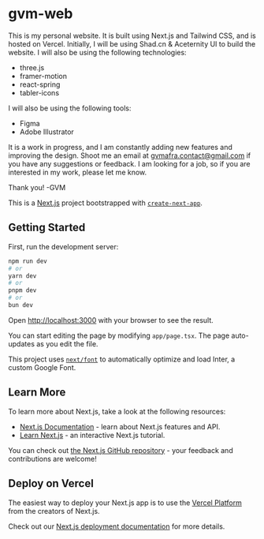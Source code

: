 # gvm-web

This is my personal website. It is built using Next.js and Tailwind CSS, and is hosted on Vercel.
Initially, I will be using Shad.cn & Aceternity UI to build the website. I will also be using the following technologies:

- three.js
- framer-motion
- react-spring
- tabler-icons

I will also be using the following tools:

- Figma
- Adobe Illustrator

It is a work in progress, and I am constantly adding new features and improving the design.
Shoot me an email at gvmafra.contact@gmail.com if you have any suggestions or feedback.
I am looking for a job, so if you are interested in my work, please let me know.

Thank you! -GVM

This is a [Next.js](https://nextjs.org/) project bootstrapped with [`create-next-app`](https://github.com/vercel/next.js/tree/canary/packages/create-next-app).

## Getting Started

First, run the development server:

```bash
npm run dev
# or
yarn dev
# or
pnpm dev
# or
bun dev
```

Open [http://localhost:3000](http://localhost:3000) with your browser to see the result.

You can start editing the page by modifying `app/page.tsx`. The page auto-updates as you edit the file.

This project uses [`next/font`](https://nextjs.org/docs/basic-features/font-optimization) to automatically optimize and load Inter, a custom Google Font.

## Learn More

To learn more about Next.js, take a look at the following resources:

- [Next.js Documentation](https://nextjs.org/docs) - learn about Next.js features and API.
- [Learn Next.js](https://nextjs.org/learn) - an interactive Next.js tutorial.

You can check out [the Next.js GitHub repository](https://github.com/vercel/next.js/) - your feedback and contributions are welcome!

## Deploy on Vercel

The easiest way to deploy your Next.js app is to use the [Vercel Platform](https://vercel.com/new?utm_medium=default-template&filter=next.js&utm_source=create-next-app&utm_campaign=create-next-app-readme) from the creators of Next.js.

Check out our [Next.js deployment documentation](https://nextjs.org/docs/deployment) for more details.
